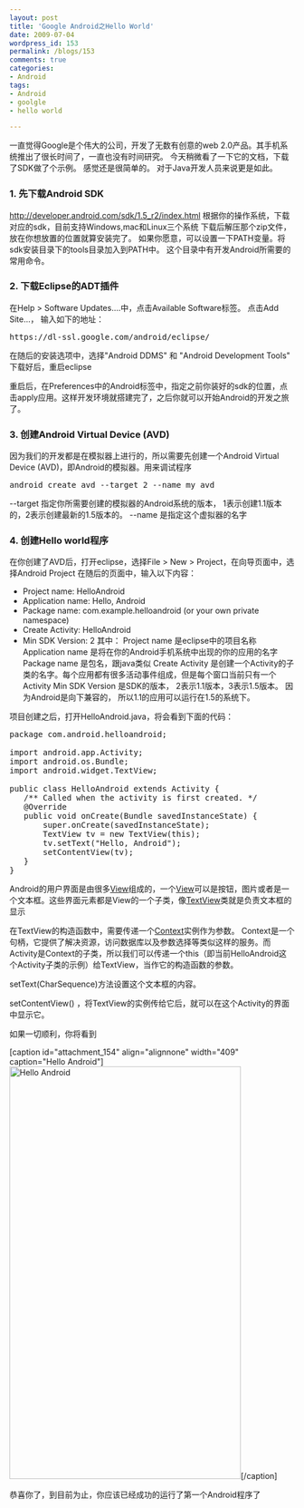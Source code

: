 ```yaml
---
layout: post
title: 'Google Android之Hello World'
date: 2009-07-04
wordpress_id: 153
permalink: /blogs/153
comments: true
categories:
- Android
tags:
- Android
- goolgle
- hello world

---
```

一直觉得Google是个伟大的公司，开发了无数有创意的web 2.0产品。其手机系统推出了很长时间了，一直也没有时间研究。 今天稍微看了一下它的文档，下载了SDK做了个示例。 感觉还是很简单的。 对于Java开发人员来说更是如此。
### 1. 先下载Android SDK
<a href="http://developer.android.com/sdk/1.5_r2/index.html">http://developer.android.com/sdk/1.5_r2/index.html</a>
根据你的操作系统，下载对应的sdk，目前支持Windows,mac和Linux三个系统
下载后解压那个zip文件，放在你想放置的位置就算安装完了。 如果你愿意，可以设置一下PATH变量。将sdk安装目录下的tools目录加入到PATH中。 这个目录中有开发Android所需要的常用命令。
### 2. 下载Eclipse的ADT插件
在Help &gt; Software Updates....中，点击Available Software标签。 点击Add Site...， 输入如下的地址：
<pre class="prettyprint linenums">https://dl-ssl.google.com/android/eclipse/</pre>
在随后的安装选项中，选择"Android DDMS" 和 "Android Development Tools" 下载好后，重启eclipse

重启后，在Preferences中的Android标签中，指定之前你装好的sdk的位置，点击apply应用。这样开发环境就搭建完了，之后你就可以开始Android的开发之旅了。
### 3. 创建Android Virtual Device (AVD)
因为我们的开发都是在模拟器上进行的，所以需要先创建一个Android Virtual Device (AVD)，即Android的模拟器。用来调试程序
<pre class="prettyprint linenums">android create avd --target 2 --name my_avd</pre>
--target 指定你所需要创建的模拟器的Android系统的版本， 1表示创建1.1版本的，2表示创建最新的1.5版本的。
--name 是指定这个虚拟器的名字
### 4. 创建Hello world程序
在你创建了AVD后，打开eclipse，选择File &gt; New &gt; Project，在向导页面中，选择Android Project
在随后的页面中，输入以下内容：
* Project name: HelloAndroid
* Application name: Hello, Android
* Package name: com.example.helloandroid (or your own private namespace)
* Create Activity: HelloAndroid
* Min SDK Version: 2
其中：
Project name 是eclipse中的项目名称
Application name 是将在你的Android手机系统中出现的你的应用的名字
Package name 是包名，跟java类似
Create Activity 是创建一个Activity的子类的名字。每个应用都有很多活动事件组成，但是每个窗口当前只有一个Activity
Min SDK Version 是SDK的版本， 2表示1.1版本，3表示1.5版本。 因为Android是向下兼容的， 所以1.1的应用可以运行在1.5的系统下。

项目创建之后，打开HelloAndroid.java，将会看到下面的代码：
<pre class="prettyprint linenums">package com.android.helloandroid;

import android.app.Activity;
import android.os.Bundle;
import android.widget.TextView;

public class HelloAndroid extends Activity {
   /** Called when the activity is first created. */
   @Override
   public void onCreate(Bundle savedInstanceState) {
       super.onCreate(savedInstanceState);
       TextView tv = new TextView(this);
       tv.setText("Hello, Android");
       setContentView(tv);
   }
}</pre>
Android的用户界面是由很多<a href="http://developer.android.com/reference/android/view/View.html">View</a>组成的，一个<a href="http://developer.android.com/reference/android/view/View.html">View</a>可以是按钮，图片或者是一个文本框。这些界面元素都是View的一个子类，像<a href="http://developer.android.com/reference/android/widget/TextView.html">TextView</a>类就是负责文本框的显示

在TextView的构造函数中，需要传递一个<a href="http://developer.android.com/reference/android/content/Context.html">Context</a>实例作为参数。 Context是一个句柄，它提供了解决资源，访问数据库以及参数选择等类似这样的服务。而Activity是Context的子类，所以我们可以传递一个this（即当前HelloAndroid这个Activity子类的示例）给TextView，当作它的构造函数的参数。

setText(CharSequence)方法设置这个文本框的内容。

setContentView() ，将TextView的实例传给它后，就可以在这个Activity的界面中显示它。

如果一切顺利，你将看到

[caption id="attachment_154" align="alignnone" width="409" caption="Hello Android"]<a href="http://blog.prosight.me/wp-content/uploads/2009/07/1.png"><img class="size-full wp-image-154" title="Hello Android" src="http://blog.prosight.me/wp-content/uploads/2009/07/1.png" alt="Hello Android" width="409" height="728" /></a>[/caption]

恭喜你了，到目前为止，你应该已经成功的运行了第一个Android程序了
